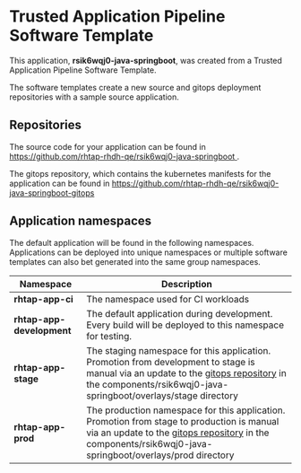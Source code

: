 # Trusted Application Pipeline Software Template

This application, **rsik6wqj0-java-springboot**, was created from a Trusted Application Pipeline Software Template.

The software templates create a new source and gitops deployment repositories with a sample source application. 

## Repositories

The source code for your application can be found in [https://github.com/rhtap-rhdh-qe/rsik6wqj0-java-springboot ](https://github.com/rhtap-rhdh-qe/rsik6wqj0-java-springboot ).
 
The gitops repository, which contains the kubernetes manifests for the application can be found in 
[https://github.com/rhtap-rhdh-qe/rsik6wqj0-java-springboot-gitops ](https://github.com/rhtap-rhdh-qe/rsik6wqj0-java-springboot-gitops ) 

## Application namespaces 

The default application will be found in the following namespaces. Applications can be deployed into unique namespaces or multiple software templates can also bet generated into the same group namespaces.  

|  Namespace   |  Description   |  
| -------- | -------- |
| **rhtap-app-ci** | The namespace used for CI workloads |
| **rhtap-app-development** | The default application during development. Every build will be deployed to this namespace for testing. |
| **rhtap-app-stage** | The staging namespace for this application. Promotion from development to stage is manual via an update to the [gitops repository](https://github.com/rhtap-rhdh-qe/rsik6wqj0-java-springboot-gitops ) in the components/rsik6wqj0-java-springboot/overlays/stage directory |
| **rhtap-app-prod** | The production namespace for this application. Promotion from stage to production is manual via an update to the [gitops repository](https://github.com/rhtap-rhdh-qe/rsik6wqj0-java-springboot-gitops ) in the components/rsik6wqj0-java-springboot/overlays/prod directory |